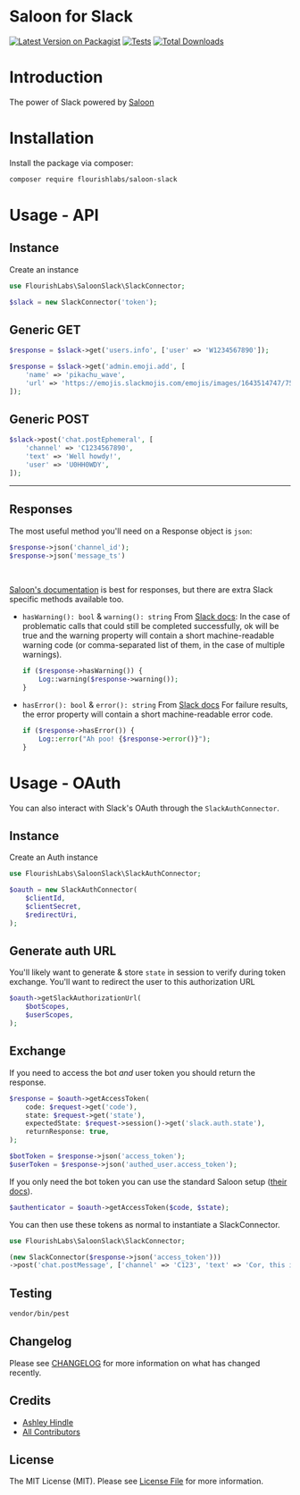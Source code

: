 # Saloon for Slack

[![Latest Version on Packagist](https://img.shields.io/packagist/v/flourishlabs/saloon-slack?color=f28d1a&style=flat-square)](https://packagist.org/packages/flourishlabs/saloon-slack)
[![Tests](https://img.shields.io/github/actions/workflow/status/flourishlabs/saloon-slack/run-tests.yml?branch=main&label=tests&style=flat-square)](https://github.com/flourishlabs/saloon-slack/actions/workflows/run-tests.yml)
[![Total Downloads](https://img.shields.io/packagist/dt/flourishlabs/saloon-slack.svg?color=f28d1a&style=flat-square)](https://packagist.org/packages/flourishlabs/saloon-slack)

# Introduction
The power of Slack powered by [Saloon](https://docs.saloon.dev/)

# Installation
Install the package via composer:

```bash
composer require flourishlabs/saloon-slack
```

# Usage - API

## Instance
Create an instance

```php
use FlourishLabs\SaloonSlack\SlackConnector;

$slack = new SlackConnector('token');
```

## Generic GET
```php
$response = $slack->get('users.info', ['user' => 'W1234567890']);

$response = $slack->get('admin.emoji.add', [
    'name' => 'pikachu_wave',
    'url' => 'https://emojis.slackmojis.com/emojis/images/1643514747/7550/pikachu_wave.gif?1643514747',
]);
```

## Generic POST
```php
$slack->post('chat.postEphemeral', [
    'channel' => 'C1234567890',
    'text' => 'Well howdy!',
    'user' => 'U0HH0WDY',
]);
```

---

## Responses
The most useful method you'll need on a Response object is `json`:
```php
$response->json('channel_id');
$response->json('message_ts')
```
<br/>

[Saloon's documentation](https://docs.saloon.dev/the-basics/responses) is best for responses, but there are extra Slack specific methods available too.
- `hasWarning(): bool` & `warning(): string`
    From [Slack docs](https://api.slack.com/web#slack-web-api__evaluating-responses): In the case of problematic calls that could still be completed successfully, ok will be true and the warning property will contain a short machine-readable warning code (or comma-separated list of them, in the case of multiple warnings).
    ```php
    if ($response->hasWarning()) {
        Log::warning($response->warning());
    }
    ```
- `hasError(): bool` & `error(): string`
From [Slack docs](https://api.slack.com/web#slack-web-api__evaluating-responses) For failure results, the error property will contain a short machine-readable error code.
  ```php
  if ($response->hasError()) {
      Log::error("Ah poo! {$response->error()}");
  }
    ```

# Usage - OAuth

You can also interact with Slack's OAuth through the `SlackAuthConnector`.

## Instance
Create an Auth instance

```php
use FlourishLabs\SaloonSlack\SlackAuthConnector;

$oauth = new SlackAuthConnector(
    $clientId,
    $clientSecret,
    $redirectUri,
);
```

## Generate auth URL
You'll likely want to generate & store `state` in session to verify during token exchange.
You'll want to redirect the user to this authorization URL
```php
$oauth->getSlackAuthorizationUrl(
    $botScopes,
    $userScopes,
);  
```

## Exchange
If you need to access the bot _and_ user token you should return the response.
```php
$response = $oauth->getAccessToken(
    code: $request->get('code'),
    state: $request->get('state'),
    expectedState: $request->session()->get('slack.auth.state'),
    returnResponse: true,
);

$botToken = $response->json('access_token');
$userToken = $response->json('authed_user.access_token');
```

If you only need the bot token you can use the standard Saloon setup ([their docs](https://docs.saloon.dev/digging-deeper/oauth2-authentication#verifying-state)).
```php
$authenticator = $oauth->getAccessToken($code, $state);
```

You can then use these tokens as normal to instantiate a SlackConnector.

```php
use FlourishLabs\SaloonSlack\SlackConnector;

(new SlackConnector($response->json('access_token')))
->post('chat.postMessage', ['channel' => 'C123', 'text' => 'Cor, this is good eh']);
```

## Testing

```bash
vendor/bin/pest
```

## Changelog

Please see [CHANGELOG](CHANGELOG.md) for more information on what has changed recently.

## Credits

- [Ashley Hindle](https://github.com/ashleyhindle)
- [All Contributors](../../contributors)

## License

The MIT License (MIT). Please see [License File](LICENSE.md) for more information.
